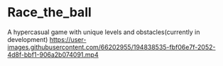 # Race_the_ball
A hypercasual game with unique levels and obstacles(currently in development)
https://user-images.githubusercontent.com/66202955/194838535-fbf06e7f-2052-4d8f-bbf1-906a2b074091.mp4
